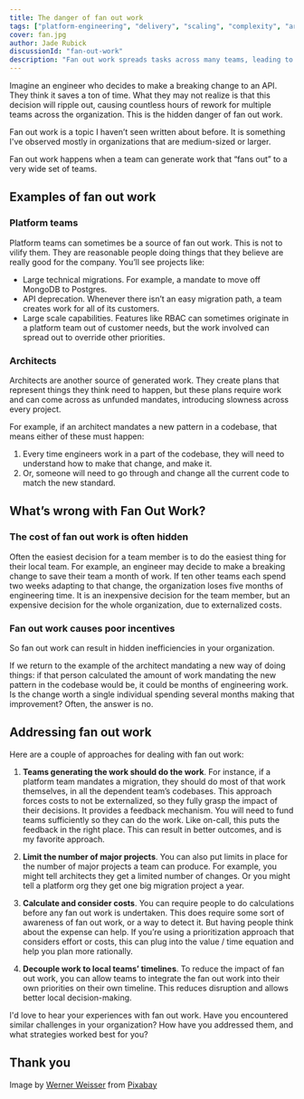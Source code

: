 ```yaml
---
title: The danger of fan out work
tags: ["platform-engineering", "delivery", "scaling", "complexity", "architecture"]
cover: fan.jpg
author: Jade Rubick
discussionId: "fan-out-work"
description: "Fan out work spreads tasks across many teams, leading to hidden, externalized costs and poor incentives. We explore the issue and potential solutions."
---
```


Imagine an engineer who decides to make a breaking change to an API. They think it saves a ton of time. What they may not realize is that this decision will ripple out, causing countless hours of rework for multiple teams across the organization. This is the hidden danger of fan out work.

<re-img src="fan.jpg"></re-img>

Fan out work is a topic I haven’t seen written about before. It is something I've observed mostly in organizations that are medium-sized or larger. 

Fan out work happens when a team can generate work that “fans out” to a very wide set of teams. 

## Examples of fan out work

### Platform teams

Platform teams can sometimes be a source of fan out work. This is not to vilify them. They are reasonable people doing things that they believe are really good for the company. You’ll see projects like:

* Large technical migrations. For example, a mandate to move off MongoDB to Postgres. 
* API deprecation. Whenever there isn’t an easy migration path, a team creates work for all of its customers.
* Large scale capabilities. Features like RBAC can sometimes originate in a platform team out of customer needs, but the work involved can spread out to override other priorities.

### Architects

Architects are another source of generated work. They create plans that represent things they think need to happen, but these plans require work and can come across as unfunded mandates, introducing slowness across every project. 

For example, if an architect mandates a new pattern in a codebase, that means either of these must happen:

1. Every time engineers work in a part of the codebase, they will need to understand how to make that change, and make it. 
2. Or, someone will need to go through and change all the current code to match the new standard.

## What’s wrong with Fan Out Work?

### The cost of fan out work is often hidden

Often the easiest decision for a team member is to do the easiest thing for their local team. For example, an engineer may decide to make a breaking change to save their team a month of work. If ten other teams each spend two weeks adapting to that change, the organization loses five months of engineering time. It is an inexpensive decision for the team member, but an expensive decision for the whole organization, due to externalized costs.

### Fan out work causes poor incentives

So fan out work can result in hidden inefficiencies in your organization.

If we return to the example of the architect mandating a new way of doing things: if that person calculated the amount of work mandating the new pattern in the codebase would be, it could be months of engineering work. Is the change worth a single individual spending several months making that improvement? Often, the answer is no. 

## Addressing fan out work

Here are a couple of approaches for dealing with fan out work:

1. **Teams generating the work should do the work**. For instance, if a platform team mandates a migration, they should do most of that work themselves, in all the dependent team’s codebases. This approach forces costs to not be externalized, so they fully grasp the impact of their decisions. It provides a feedback mechanism. You will need to fund teams sufficiently so they can do the work. Like on-call, this puts the feedback in the right place. This can result in better outcomes, and is my favorite approach.

2. **Limit the number of major projects**. You can also put limits in place for the number of major projects a team can produce. For example, you might tell architects they get a limited number of changes. Or you might tell a platform org they get one big migration project a year.

3. **Calculate and consider costs**. You can require people to do calculations before any fan out work is undertaken. This does require some sort of awareness of fan out work, or a way to detect it. But having people think about the expense can help. If you’re using a prioritization approach that considers effort or costs, this can plug into the value / time equation and help you plan more rationally.

4. **Decouple work to local teams’ timelines**. To reduce the impact of fan out work, you can allow teams to integrate the fan out work into their own priorities on their own timeline. This reduces disruption and allows better local decision-making. 

I'd love to hear your experiences with fan out work. Have you encountered similar challenges in your organization? How have you addressed them, and what strategies worked best for you?

## Thank you

Image by <a href="https://pixabay.com/users/avantrend-321510/?utm_source=link-attribution&utm_medium=referral&utm_campaign=image&utm_content=497004">Werner Weisser</a> from <a href="https://pixabay.com//?utm_source=link-attribution&utm_medium=referral&utm_campaign=image&utm_content=497004">Pixabay</a>
